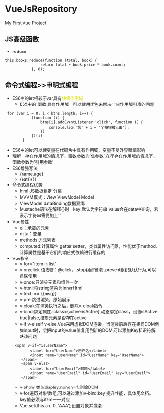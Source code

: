 # VueJsRepository
My First Vue Project
##  JS高级函数
+   reduce
```
this.books.reduce(function (total, book) {
                return total + book.price * book.count;
            }, 0);
```
##  命令式编程>>申明式编程
+   ES6中的let相较于var具有<font color="#dddd00">块级作用域</font>
    -   ES5中的'函数'具有作用域，可以使用闭包来解决一些作用域引发的问题
``` 
 for (var i = 0; i < btns.length; i++) {
            (function (i) {
                btns[i].addEventListener('click', function () {
                    console.log('第' + i + '个按钮被点击');
                })
            })(i)
        }
```
+   ES6中的let可以使变量在代码块中具有作用域，变量不受外界赋值影响
+   理解：存在作用域的情况下，函数参数为'值参数'.在不存在作用域的情况下，函数参数为'引用参数'
+   ES6增强写法
    -   {name,age}
    -   {eat(){}}
+   命令式编程优势
    -   html JS数据绑定 分离
    -   MVVM模式：View ViewModel Model
    -   ViewModel:dataBinding数据双绑
    -   Mustache语法在解释{}时，key:默认为字符串 value会在data中查询，若表示字符串需要加上''
+   Vue属性
    -   el：承载的元素
    -   data：变量
    -   methods:方法列表
    -   computed:计算属性,getter setter，类似属性访问器，性能优于method.计算属性是基于它们的响应式依赖进行缓存的
+   Vue指令
    -   v-for="item in list"
    -   v-on:click 语法糖：@click，.stop组织冒泡 .prevent组织默认行为,可以串联使用
    -   v-once:只渲染元素和组件一次
    -   v-html:将string渲染为InnerHtml
    -   v-text:<span v-text="msg"> == </span> <span>{{msg}}</span>
    -   v-pre:跳过渲染，原始展示
    -   v-cloak:在渲染执行之后，删除v-cloak指令
    -   v-bind:绑定属性.:class={active:isActive},动态绑定class，设置isActive true|false,控制元素是否存在active
    -   v-if v-elseif v-else,Vue采用虚拟DOM渲染。当渲染前后存在相同DOM例如input时，会把input的value值复用到新的DOM,可以添加Key标识符解决该问题
    ```
     <span v-if="isUserName">
            <label for="UserName">用户名</label>
            <input name="UserName" id="UserName" key="UserName">
        </span>
        <span v-else>
            <label for="UserEmail">邮箱</label>
            <input name="UserEmail" id="UserEmail" key="UserEmail">
        </span>
    ```
    -   v-show 类似display:none v-if:删除DOM
    -   v-for遍历对象/数组,可以通过添加v-bind:key 提升性能，具体见文档。key值必须与item一一对应
    -    Vue.set(this.arr, 0, 'AAA');设置对象并渲染
